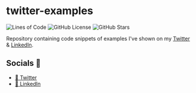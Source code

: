 # **twitter-examples**
![Lines of Code](https://img.shields.io/tokei/lines/github/c1m50c/twitter-examples?style=for-the-badge)
![GitHub License](https://img.shields.io/github/license/c1m50c/twitter-examples?color=blue&style=for-the-badge)
![GitHub Stars](https://img.shields.io/github/stars/c1m50c/twitter-examples?color=yellow&style=for-the-badge)

Repository containing code snippets of examples I've shown on my <a href="https://twitter.com/c1m50c">Twitter</a> & <a href="https://www.linkedin.com/in/pere-wells/">LinkedIn</a>.


## **Socials 🤳**
- <a href="https://twitter.com/c1m50c">🐤 Twitter</a>
- <a href="https://www.linkedin.com/in/pere-wells/">💼 LinkedIn</a>